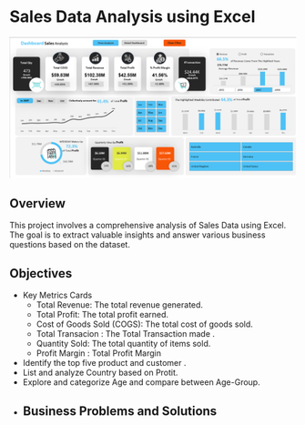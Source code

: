 # Sales Data Analysis using Excel
![](https://github.com/mina407/Excel_Project/blob/main/Main.png)
## Overview 
This project involves a comprehensive analysis of Sales Data using Excel. The goal is to extract valuable insights and answer various business questions based on the dataset.
## Objectives
* Key Metrics Cards
  - Total Revenue: The total revenue generated.
  - Total Profit: The total profit earned.
  - Cost of Goods Sold (COGS): The total cost of goods sold.
  - Total Transacion : The Total Transaction made .
  - Quantity Sold: The total quantity of items sold.
  - Profit Margin : Total Profit Margin
* Identify the top five product and customer .
* List and analyze Country based on Protit.
* Explore and categorize Age and compare between Age-Group.
* ## Business Problems and Solutions
